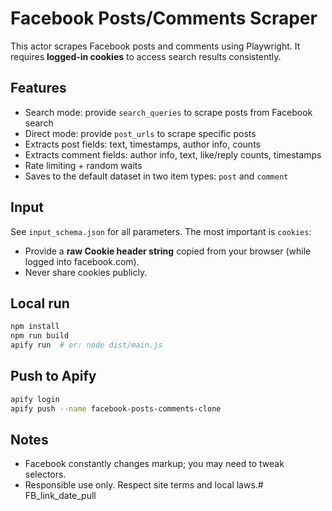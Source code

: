 # Facebook Posts/Comments Scraper 

This actor scrapes Facebook posts and comments using Playwright.
It requires **logged-in cookies** to access search results consistently.

## Features
- Search mode: provide `search_queries` to scrape posts from Facebook search
- Direct mode: provide `post_urls` to scrape specific posts
- Extracts post fields: text, timestamps, author info, counts
- Extracts comment fields: author info, text, like/reply counts, timestamps
- Rate limiting + random waits
- Saves to the default dataset in two item types: `post` and `comment`

## Input
See `input_schema.json` for all parameters. The most important is `cookies`:
- Provide a **raw Cookie header string** copied from your browser (while logged into facebook.com).
- Never share cookies publicly.

## Local run
```bash
npm install
npm run build
apify run  # or: node dist/main.js
```

## Push to Apify
```bash
apify login
apify push --name facebook-posts-comments-clone
```

## Notes
- Facebook constantly changes markup; you may need to tweak selectors.
- Responsible use only. Respect site terms and local laws.# FB_link_date_pull
